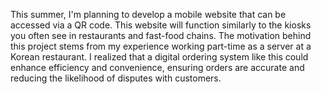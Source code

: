 This summer, I'm planning to develop a mobile website that can be accessed via a QR code. This website will function similarly to the kiosks you often see in restaurants and fast-food chains. The motivation behind this project stems from my experience working part-time as a server at a Korean restaurant. I realized that a digital ordering system like this could enhance efficiency and convenience, ensuring orders are accurate and reducing the likelihood of disputes with customers.
